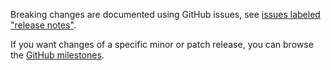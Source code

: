 Breaking changes are documented using GitHub issues, see [issues labeled "release notes"](https://github.com/hapijs/joi/issues?q=is%3Aissue+label%3A%22release+notes%22).

If you want changes of a specific minor or patch release, you can browse the [GitHub milestones](https://github.com/hapijs/joi/milestones?state=closed&direction=asc&sort=due_date).
